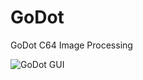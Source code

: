 # GoDot
GoDot C64 Image Processing

![GoDot GUI](http://www.godot64.de/german/pictures/godot2017.gif "GoDot Main Screen")


